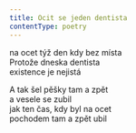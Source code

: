 ```yaml
---
title: Ocit se jeden dentista
contentType: poetry
---
```


<section>

na ocet týž den kdy bez místa  
Protože dneska dentista  
existence je nejistá

A tak šel pěšky tam a zpět  
a vesele se zubil  
jak ten čas, kdy byl na ocet  
pochodem tam a zpět ubil

</section>
